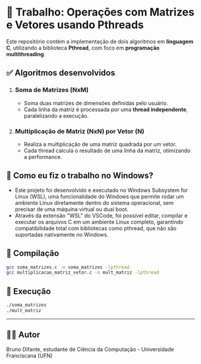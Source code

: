 # 🧵 Trabalho: Operações com Matrizes e Vetores usando Pthreads

Este repositório contém a implementação de dois algoritmos em **linguagem C**, utilizando a biblioteca **Pthread**, com foco em **programação multithreading**.

## ✅ Algoritmos desenvolvidos

1. ### Soma de Matrizes (NxM)
   - Soma duas matrizes de dimensões definidas pelo usuário.
   - Cada linha da matriz é processada por uma **thread independente**, paralelizando a execução.

2. ### Multiplicação de Matriz (NxN) por Vetor (N)
   - Realiza a multiplicação de uma matriz quadrada por um vetor.
   - Cada thread calcula o resultado de uma linha da matriz, otimizando a performance.

## 🐧 Como eu fiz o trabalho no Windows?

- Este projeto foi desenvolvido e executado no Windows Subsystem for Linux (WSL), uma funcionalidade do Windows que permite rodar um ambiente Linux diretamente dentro do sistema operacional, sem precisar de uma máquina virtual ou dual boot.
- Através da extensão "WSL" do VSCode, foi possível editar, compilar e executar os arquivos C em um ambiente Linux completo, garantindo compatibilidade total com bibliotecas como pthread, que não são suportadas nativamente no Windows.

## 🧪 Compilação

```bash
gcc soma_matrizes.c -o soma_matrizes -lpthread
gcc multiplicacao_matriz_vetor.c -o mult_matriz -lpthread
```

## 🚀 Execução

```bash
./soma_matrizes
./mult_matriz
```

---

## 👨‍💻 Autor

Bruno Difante, estudante de Ciência da Computação - Universidade Franciscana (UFN)

